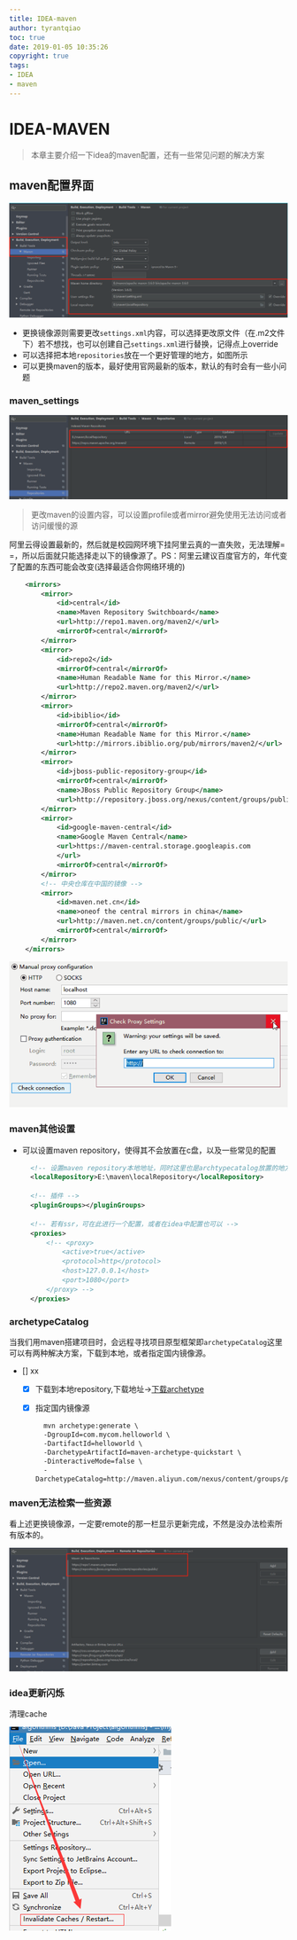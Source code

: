 ```yaml
---
title: IDEA-maven
author: tyrantqiao
toc: true
date: 2019-01-05 10:35:26
copyright: true
tags:
- IDEA
- maven
---
```


# IDEA-MAVEN

> 本章主要介绍一下idea的maven配置，还有一些常见问题的解决方案

## maven配置界面

![配置界面图片](IDEA-maven/maven_settings.png)

- 更换镜像源则需要更改`settings.xml`内容，可以选择更改原文件（在.m2文件下）若不想找，也可以创建自己`settings.xml`进行替换，记得点上override
- 可以选择把本地`repositories`放在一个更好管理的地方，如图所示
- 可以更换maven的版本，最好使用官网最新的版本，默认的有时会有一些小问题

### maven_settings

![maven镜像照片](IDEA-maven/maven_repositories.png)

> 更改maven的设置内容，可以设置profile或者mirror避免使用无法访问或者访问缓慢的源

阿里云得设置最新的，然后就是校园网环境下挂阿里云真的一直失败，无法理解= =，所以后面就只能选择走以下的镜像源了。PS：阿里云建议百度官方的，年代变了配置的东西可能会改变(选择最适合你网络环境的)

```xml
    <mirrors>
        <mirror>
            <id>central</id>
            <name>Maven Repository Switchboard</name>
            <url>http://repo1.maven.org/maven2/</url>
            <mirrorOf>central</mirrorOf>
        </mirror>
        <mirror>
            <id>repo2</id>
            <mirrorOf>central</mirrorOf>
            <name>Human Readable Name for this Mirror.</name>
            <url>http://repo2.maven.org/maven2/</url>
        </mirror>
        <mirror>
            <id>ibiblio</id>
            <mirrorOf>central</mirrorOf>
            <name>Human Readable Name for this Mirror.</name>
            <url>http://mirrors.ibiblio.org/pub/mirrors/maven2/</url>
        </mirror>
        <mirror>
            <id>jboss-public-repository-group</id>
            <mirrorOf>central</mirrorOf>
            <name>JBoss Public Repository Group</name>
            <url>http://repository.jboss.org/nexus/content/groups/public</url>
        </mirror>
        <mirror>
            <id>google-maven-central</id>
            <name>Google Maven Central</name>
            <url>https://maven-central.storage.googleapis.com
            </url>
            <mirrorOf>central</mirrorOf>
        </mirror>
        <!-- 中央仓库在中国的镜像 -->
        <mirror>
            <id>maven.net.cn</id>
            <name>oneof the central mirrors in china</name>
            <url>http://maven.net.cn/content/groups/public/</url>
            <mirrorOf>central</mirrorOf>
        </mirror>
    </mirrors>
```

![设置动图](IDEA-maven/ideaProxy.gif)

### maven其他设置

- 可以设置maven repository，使得其不会放置在c盘，以及一些常见的配置

  ```xml
    <!-- 设置maven repository本地地址，同时这里也是archtypecatalog放置的地方，后面会引述到 -->
    <localRepository>E:\maven\localRepository</localRepository>

    <!-- 插件 -->
    <pluginGroups></pluginGroups>

    <!-- 若有ssr，可在此进行一个配置，或者在idea中配置也可以 -->
    <proxies>
        <!-- <proxy>
            <active>true</active>
            <protocol>http</protocol>
            <host>127.0.0.1</host>
            <port>1080</port>
        </proxy> -->
    </proxies>
  ```

### archetypeCatalog

当我们用maven搭建项目时，会远程寻找项目原型框架即`archetypeCatalog`这里可以有两种解决方案，下载到本地，或者指定国内镜像源。

- [] xx
  - [x] 下载到本地repository,下载地址→[下载archetype](http://repo.maven.apache.org/maven2/archetype-catalog.xml)
  - [x] 指定国内镜像源

    ```maven
      mvn archetype:generate \
      -DgroupId=com.mycom.helloworld \
      -DartifactId=helloworld \
      -DarchetypeArtifactId=maven-archetype-quickstart \
      -DinteractiveMode=false \
      -DarchetypeCatalog=http://maven.aliyun.com/nexus/content/groups/public/
    ```

### maven无法检索一些资源

看上述更换镜像源，一定要remote的那一栏显示更新完成，不然是没办法检索所有版本的。

![maven远程图片](IDEA-maven/remote_repositories.png)

### idea更新闪烁

清理cache

![cache](IDEA-maven/cache.jpg)